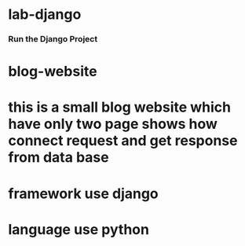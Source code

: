 # lab-django

<!-- ![image](https://user-images.githubusercontent.com/115451707/196919992-edcfea8b-e3f6-4f35-9398-43be66b5622d.png) -->

### Run the Django Project
# blog-website
# this is a small blog website  which have only two page shows how connect request and get response from data base
# framework use django
# language use python


